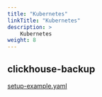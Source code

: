 ```yaml
---
title: "Kubernetes"
linkTitle: "Kubernetes"
description: >
    Kubernetes
weight: 8
---
```

## clickhouse-backup

[setup-example.yaml](https://github.com/Altinity/clickhouse-operator/blob/eb3fc4e28514d0d6ea25a40698205b02949bcf9d/docs/chi-examples/03-persistent-volume-07-do-not-chown.yaml)
